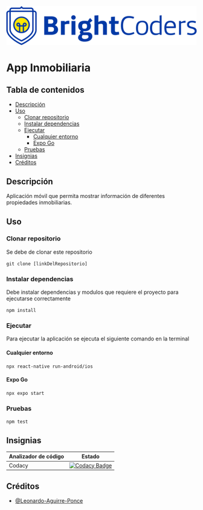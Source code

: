 ![BrightCoders Logo](img/logo.png)

# App Inmobiliaria

## Tabla de contenidos

- [Descripción](#Descripción)
- [Uso](#Uso)
  - [Clonar repositorio](#Clonar-repositorio)
  - [Instalar dependencias](#Instalar-dependencias)
  - [Ejecutar](#Ejecutar)
    - [Cualquier entorno](#Cualquier-entorno)
    - [Expo Go](#Expo)
  - [Pruebas](#Pruebas)
- [Insignias](#Insignias)
- [Créditos](#Créditos)

## Descripción
Aplicación móvil que permita mostrar información de diferentes propiedades inmobiliarias.

## Uso

### Clonar repositorio

Se debe de clonar este repositorio
``` 
git clone [linkDelRepositorio] 
```

### Instalar dependencias

Debe instalar dependencias y modulos que requiere el proyecto para ejecutarse correctamente
```
npm install
```

### Ejecutar

Para ejecutar la aplicación se ejecuta el siguiente comando en la terminal

#### Cualquier entorno

```
npx react-native run-android/ios
```

#### Expo Go

```
npx expo start
```

### Pruebas

```
npm test
```

## Insignias

| Analizador de código           | Estado                                                                                                                                                                                                                                                                                                                                                     |
| ------------------------------ | ---------------------------------------------------------------------------------------------------------------------------------------------------------------------------------------------------------------------------------------------------------------------------------------------------------------------------------------------------------- |
| Codacy                         | [![Codacy Badge](https://app.codacy.com/project/badge/Grade/0eee8b6beaf740939877af16d1d90a04)](https://www.codacy.com/gh/BrightCoders-Institute/BCDIC22-RN-recetario-inmobiliaria-Leonardo-Aguirre-Ponce/dashboard?utm_source=github.com&amp;utm_medium=referral&amp;utm_content=BrightCoders-Institute/BCDIC22-RN-recetario-inmobiliaria-Leonardo-Aguirre-Ponce&amp;utm_campaign=Badge_Grade) |


## Créditos

- [@Leonardo-Aguirre-Ponce](https://github.com/Leonardo-Aguirre-Ponce)

